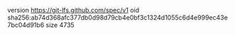 version https://git-lfs.github.com/spec/v1
oid sha256:ab74d368afc377db0d98d79cb4e0bf3c1324d1055c6d4e999ec43e7bc04d91b6
size 4735
